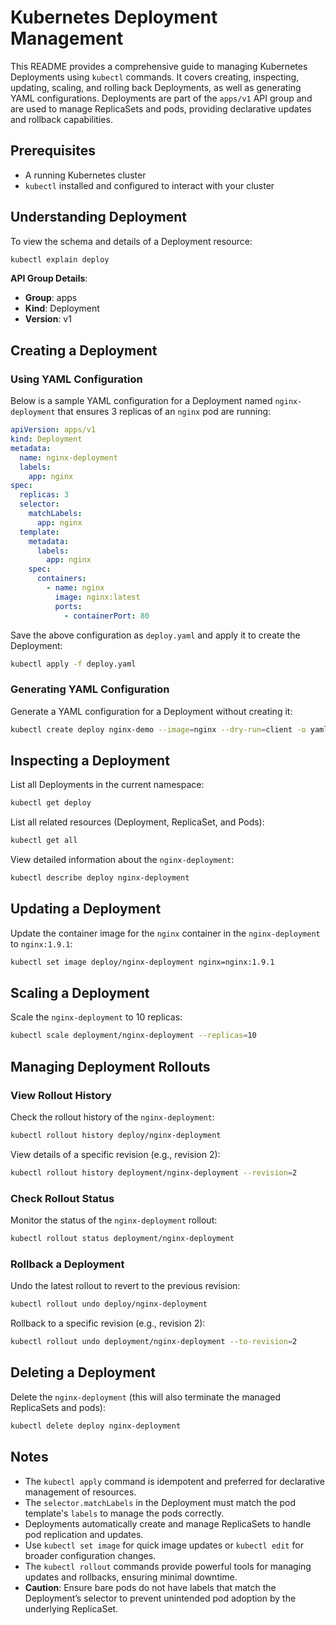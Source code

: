 # Kubernetes Deployment Management

This README provides a comprehensive guide to managing Kubernetes Deployments using `kubectl` commands. It covers creating, inspecting, updating, scaling, and rolling back Deployments, as well as generating YAML configurations. Deployments are part of the `apps/v1` API group and are used to manage ReplicaSets and pods, providing declarative updates and rollback capabilities.

## Prerequisites

- A running Kubernetes cluster
- `kubectl` installed and configured to interact with your cluster

## Understanding Deployment

To view the schema and details of a Deployment resource:

```bash
kubectl explain deploy
```

**API Group Details**:

- **Group**: apps
- **Kind**: Deployment
- **Version**: v1

## Creating a Deployment

### Using YAML Configuration

Below is a sample YAML configuration for a Deployment named `nginx-deployment` that ensures 3 replicas of an `nginx` pod are running:

```yaml
apiVersion: apps/v1
kind: Deployment
metadata:
  name: nginx-deployment
  labels:
    app: nginx
spec:
  replicas: 3
  selector:
    matchLabels:
      app: nginx
  template:
    metadata:
      labels:
        app: nginx
    spec:
      containers:
        - name: nginx
          image: nginx:latest
          ports:
            - containerPort: 80
```

Save the above configuration as `deploy.yaml` and apply it to create the Deployment:

```bash
kubectl apply -f deploy.yaml
```

### Generating YAML Configuration

Generate a YAML configuration for a Deployment without creating it:

```bash
kubectl create deploy nginx-demo --image=nginx --dry-run=client -o yaml > new-deploy.yaml
```

## Inspecting a Deployment

List all Deployments in the current namespace:

```bash
kubectl get deploy
```

List all related resources (Deployment, ReplicaSet, and Pods):

```bash
kubectl get all
```

View detailed information about the `nginx-deployment`:

```bash
kubectl describe deploy nginx-deployment
```

## Updating a Deployment

Update the container image for the `nginx` container in the `nginx-deployment` to `nginx:1.9.1`:

```bash
kubectl set image deploy/nginx-deployment nginx=nginx:1.9.1
```

## Scaling a Deployment

Scale the `nginx-deployment` to 10 replicas:

```bash
kubectl scale deployment/nginx-deployment --replicas=10
```

## Managing Deployment Rollouts

### View Rollout History

Check the rollout history of the `nginx-deployment`:

```bash
kubectl rollout history deploy/nginx-deployment
```

View details of a specific revision (e.g., revision 2):

```bash
kubectl rollout history deployment/nginx-deployment --revision=2
```

### Check Rollout Status

Monitor the status of the `nginx-deployment` rollout:

```bash
kubectl rollout status deployment/nginx-deployment
```

### Rollback a Deployment

Undo the latest rollout to revert to the previous revision:

```bash
kubectl rollout undo deploy/nginx-deployment
```

Rollback to a specific revision (e.g., revision 2):

```bash
kubectl rollout undo deployment/nginx-deployment --to-revision=2
```

## Deleting a Deployment

Delete the `nginx-deployment` (this will also terminate the managed ReplicaSets and pods):

```bash
kubectl delete deploy nginx-deployment
```

## Notes

- The `kubectl apply` command is idempotent and preferred for declarative management of resources.
- The `selector.matchLabels` in the Deployment must match the pod template's `labels` to manage the pods correctly.
- Deployments automatically create and manage ReplicaSets to handle pod replication and updates.
- Use `kubectl set image` for quick image updates or `kubectl edit` for broader configuration changes.
- The `kubectl rollout` commands provide powerful tools for managing updates and rollbacks, ensuring minimal downtime.
- **Caution**: Ensure bare pods do not have labels that match the Deployment’s selector to prevent unintended pod adoption by the underlying ReplicaSet.

